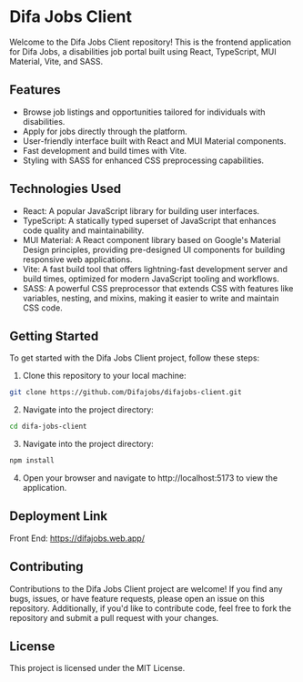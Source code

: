 # Difa Jobs Client

Welcome to the Difa Jobs Client repository! This is the frontend application for Difa Jobs, a disabilities job portal built using React, TypeScript, MUI Material, Vite, and SASS.

## Features

- Browse job listings and opportunities tailored for individuals with disabilities.
- Apply for jobs directly through the platform.
- User-friendly interface built with React and MUI Material components.
- Fast development and build times with Vite.
- Styling with SASS for enhanced CSS preprocessing capabilities.

## Technologies Used

- React: A popular JavaScript library for building user interfaces.
- TypeScript: A statically typed superset of JavaScript that enhances code quality and maintainability.
- MUI Material: A React component library based on Google's Material Design principles, providing pre-designed UI components for building responsive web applications.
- Vite: A fast build tool that offers lightning-fast development server and build times, optimized for modern JavaScript tooling and workflows.
- SASS: A powerful CSS preprocessor that extends CSS with features like variables, nesting, and mixins, making it easier to write and maintain CSS code.


## Getting Started

To get started with the Difa Jobs Client project, follow these steps:

1. Clone this repository to your local machine:

```bash
git clone https://github.com/Difajobs/difajobs-client.git
```

2. Navigate into the project directory:

```bash
cd difa-jobs-client
```

3. Navigate into the project directory:

```bash
npm install
```

4. Open your browser and navigate to http://localhost:5173 to view the application.

## Deployment Link
Front End: https://difajobs.web.app/

## Contributing
Contributions to the Difa Jobs Client project are welcome! If you find any bugs, issues, or have feature requests, please open an issue on this repository. Additionally, if you'd like to contribute code, feel free to fork the repository and submit a pull request with your changes.

## License
This project is licensed under the MIT License.